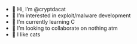 - 👋 Hi, I’m @cryptdacat
- 👀 I’m interested in exploit/malware development
- 🌱 I’m currently learning C
- 💞️ I’m looking to collaborate on nothing atm
- 🎈 I like cats

<!---
cryptdacat/cryptdacat is a ✨ special ✨ repository because its `README.md` (this file) appears on your GitHub profile.
You can click the Preview link to take a look at your changes.
--->
